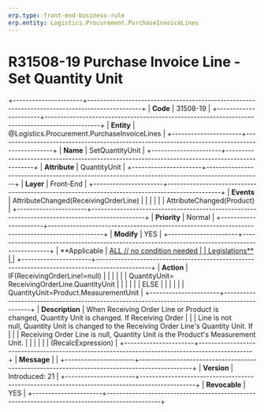 ```yaml
---
erp.type: front-end-business-rule
erp.entity: Logistics.Procurement.PurchaseInvoiceLines
---
```


# R31508-19 Purchase Invoice Line - Set Quantity Unit
+----------------------+-----------------------------------------------------------------------------------------------+
| **Code**             | 31508-19                                                                                      |
+----------------------+-----------------------------------------------------------------------------------------------+
| **Entity**           | @Logistics.Procurement.PurchaseInvoiceLines                                                                           |
+----------------------+-----------------------------------------------------------------------------------------------+
| **Name**             | SetQuantityUnit                                                                               |
+----------------------+-----------------------------------------------------------------------------------------------+
| **Attribute**        | QuantityUnit                                                                                  |
+----------------------+-----------------------------------------------------------------------------------------------+
| **Layer**            | Front-End                                                                                     |
+----------------------+-----------------------------------------------------------------------------------------------+
| **Events**           | AttributeChanged(ReceivingOrderLine)                                                          |
|                      |                                                                                               |
|                      | AttributeChanged(Product)                                                                     |
+----------------------+-----------------------------------------------------------------------------------------------+
| **Priority**         | Normal                                                                                        |
+----------------------+-----------------------------------------------------------------------------------------------+
| **Modify**           | YES                                                                                           |
+----------------------+-----------------------------------------------------------------------------------------------+
| **Applicable         | [ALL // no condition needed                                                                   |
| Legislations**       | ](https://confluence.erp.net/display/techdoc/Country+Specific+Functionality)                  |
+----------------------+-----------------------------------------------------------------------------------------------+
| **Action**           | IF(ReceivingOrderLine!=null)                                                                  |
|                      |                                                                                               |
|                      | QuantityUnit= ReceivingOrderLine.QuantityUnit                                                 |
|                      |                                                                                               |
|                      | ELSE                                                                                          |
|                      |                                                                                               |
|                      | QuantityUnit=Product.MeasurementUnit                                                          |
+----------------------+-----------------------------------------------------------------------------------------------+
| **Description**      | When Receiving Order Line or Product is changed, Quantity Unit is changed. If Receiving Order |
|                      | Line is not null, Quantity Unit is changed to the Receiving Order Line\'s Quantity Unit. If   |
|                      | Receiving Order Line is null, Quantity Unit is the Product\'s Measurement Unit.               |
|                      |                                                                                               |
|                      | (RecalcExpression)                                                                            |
+----------------------+-----------------------------------------------------------------------------------------------+
| **Message**          |                                                                                               |
+----------------------+-----------------------------------------------------------------------------------------------+
| **Version**          | Introduced: 21                                                                                |
+----------------------+-----------------------------------------------------------------------------------------------+
| **Revocable**        | YES                                                                                           |
+----------------------+-----------------------------------------------------------------------------------------------+

  

  

  

